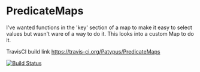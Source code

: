 PredicateMaps
=============
I've wanted functions in the 'key' section of a map to make it easy to select values but wasn't ware of a way to do it. This looks into a custom Map to do it.

TravisCI build link
https://travis-ci.org/Patypus/PredicateMaps

[![Build Status](https://travis-ci.org/Patypus/PredicateMaps.svg?branch=master)](https://travis-ci.org/Patypus/PredicateMaps)